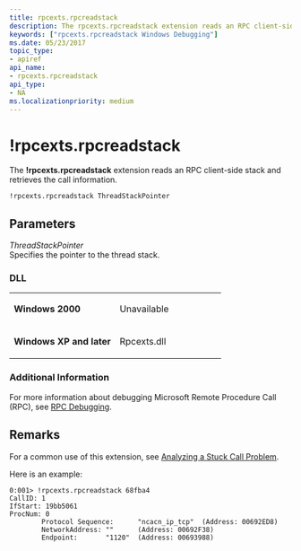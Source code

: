 ```yaml
---
title: rpcexts.rpcreadstack
description: The rpcexts.rpcreadstack extension reads an RPC client-side stack and retrieves the call information.
keywords: ["rpcexts.rpcreadstack Windows Debugging"]
ms.date: 05/23/2017
topic_type:
- apiref
api_name:
- rpcexts.rpcreadstack
api_type:
- NA
ms.localizationpriority: medium
---
```


# !rpcexts.rpcreadstack


The **!rpcexts.rpcreadstack** extension reads an RPC client-side stack and retrieves the call information.

```dbgcmd
!rpcexts.rpcreadstack ThreadStackPointer
```

## <span id="ddk__rpcexts_rpcreadstack_dbg"></span><span id="DDK__RPCEXTS_RPCREADSTACK_DBG"></span>Parameters


<span id="_______ThreadStackPointer______"></span><span id="_______threadstackpointer______"></span><span id="_______THREADSTACKPOINTER______"></span> *ThreadStackPointer*   
Specifies the pointer to the thread stack.

### <span id="DLL"></span><span id="dll"></span>DLL

<table>
<colgroup>
<col width="50%" />
<col width="50%" />
</colgroup>
<tbody>
<tr class="odd">
<td align="left"><p><strong>Windows 2000</strong></p></td>
<td align="left"><p>Unavailable</p></td>
</tr>
<tr class="even">
<td align="left"><p><strong>Windows XP and later</strong></p></td>
<td align="left"><p>Rpcexts.dll</p></td>
</tr>
</tbody>
</table>

 

### <span id="Additional_Information"></span><span id="additional_information"></span><span id="ADDITIONAL_INFORMATION"></span>Additional Information

For more information about debugging Microsoft Remote Procedure Call (RPC), see [RPC Debugging](rpc-debugging.md).

Remarks
-------

For a common use of this extension, see [Analyzing a Stuck Call Problem](analyzing-a-stuck-call-problem.md).

Here is an example:

```dbgcmd
0:001> !rpcexts.rpcreadstack 68fba4
CallID: 1
IfStart: 19bb5061
ProcNum: 0
        Protocol Sequence:      "ncacn_ip_tcp"  (Address: 00692ED8)
        NetworkAddress: ""      (Address: 00692F38)
        Endpoint:       "1120"  (Address: 00693988)
```

 

 





